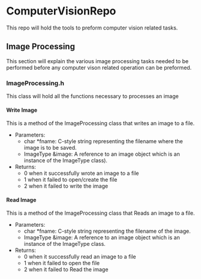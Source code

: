 # ComputerVisionRepo
This repo will hold the tools to preform computer vision related tasks.

## Image Processing
This section will explain the various image processing tasks needed to be performed before any computer vison related operation can be preformed.

### ImageProcessing.h
This class will hold all the functions necessary to processes an image

#### Write Image
This is a method of the ImageProcessing class that writes an image to a file.
   - Parameters:
     - char *fname: C-style string representing the filename where the image is to be saved.
     - ImageType &image: A reference to an image object which is an instance of the ImageType class).
   - Returns:
     - 0 when it successfully wrote an image to a file
     - 1 when it failed to open/create the file
     - 2 when it failed to write the image

#### Read Image
This is a method of the ImageProcessing class that Reads an image to a file.
   - Parameters:
     - char *fname: C-style string representing the filename of the image.
     - ImageType &image: A reference to an image object which is an instance of the ImageType class.
   - Returns:
     - 0 when it successfully read an image to a file
     - 1 when it failed to open the file
     - 2 when it failed to Read the image